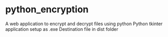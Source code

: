 # python_encryption
A web application to encrypt and decrypt files using python
Python tkinter application setup as .exe Destination file in dist folder
